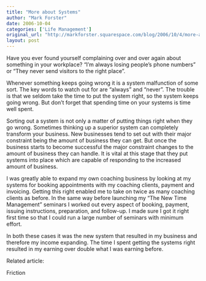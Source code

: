 ```yaml
---
title: "More about Systems"
author: "Mark Forster"
date: 2006-10-04
categories: ['Life Management']
original_url: "http://markforster.squarespace.com/blog/2006/10/4/more-about-systems.html"
layout: post
---
```


Have you ever found yourself complaining over and over again about something in your workplace? “I’m always losing people’s phone numbers” or “They never send visitors to the right place”.

Whenever something keeps going wrong it is a system malfunction of some sort. The key words to watch out for are “always” and “never”. The trouble is that we seldom take the time to put the system right, so the system keeps going wrong. But don’t forget that spending time on your systems is time well spent.

Sorting out a system is not only a matter of putting things right when they go wrong. Sometimes thinking up a superior system can completely transform your business. New businesses tend to set out with their major constraint being the amount of business they can get. But once the business starts to become successful the major constraint changes to the amount of business they can handle. It is vital at this stage that they put systems into place which are capable of responding to the increased amount of business.

I was greatly able to expand my own coaching business by looking at my systems for booking appointments with my coaching clients, payment and invoicing. Getting this right enabled me to take on twice as many coaching clients as before. In the same way before launching my “The New Time Management” seminars I worked out every aspect of booking, payment, issuing instructions, preparation, and follow-up. I made sure I got it right first time so that I could run a large number of seminars with minimum effort.

In both these cases it was the new system that resulted in my business and therefore my income expanding. The time I spent getting the systems right resulted in my earning over double what I was earning before.

Related article:

Friction
